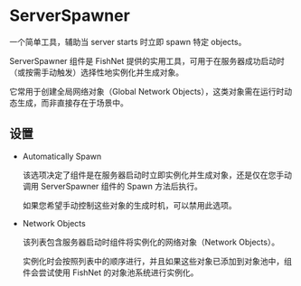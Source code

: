 # ServerSpawner

一个简单工具，辅助当 server starts 时立即 spawn 特定 objects。

ServerSpawner 组件是 FishNet 提供的实用工具，可用于在服务器成功启动时（或按需手动触发）选择性地实例化并生成对象。

它常用于创建全局网络对象（Global Network Objects），这类对象需在运行时动态生成，而非直接存在于场景中。

## 设置

- Automatically Spawn

  该选项决定了组件是在服务器启动时立即实例化并生成对象，还是仅在您手动调用 ServerSpawner 组件的 Spawn 方法后执行。

  如果您希望手动控制这些对象的生成时机，可以禁用此选项。

- Network Objects

  该列表包含服务器启动时组件将实例化的网络对象（Network Objects）。
  
  实例化时会按照列表中的顺序进行，并且如果这些对象已添加到对象池中，组件会尝试使用 FishNet 的对象池系统进行实例化。
